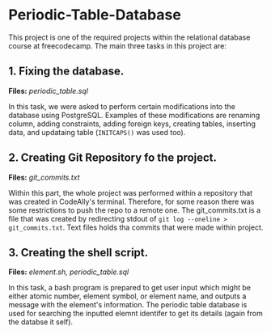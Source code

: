 # Periodic-Table-Database

This project is one of the required projects within the relational database course at freecodecamp. The main three tasks in this project are:


## **1. Fixing the database.**

**Files:** _periodic_table.sql_

In this task, we were asked to perform certain modifications into the database using PostgreSQL. Examples of these modifications are renaming column, adding constraints, adding foreign keys, creating tables, inserting data, and updataing table (```INITCAPS()``` was used too). 


## **2. Creating Git Repository fo the project.**

**Files:** _git_commits.txt_

Within this part, the whole project was performed within a repository that was created in CodeAlly's terminal. Therefore, for some reason there was some restrictions to push the repo to a remote one. The git_commits.txt is a file that was created by redirecting stdout of ```git log --oneline > git_commits.txt```. Text files holds tha commits that were made within project.

## **3. Creating the shell script.**

**Files:** _element.sh, periodic_table.sql_

In this task, a bash program is prepared to get user input which might be either atomic number, element symbol, or element name, and outputs a message with the element's information. The periodic table database is used for searching the inputted elemnt identifer to get its details (again from the databse it self).  

